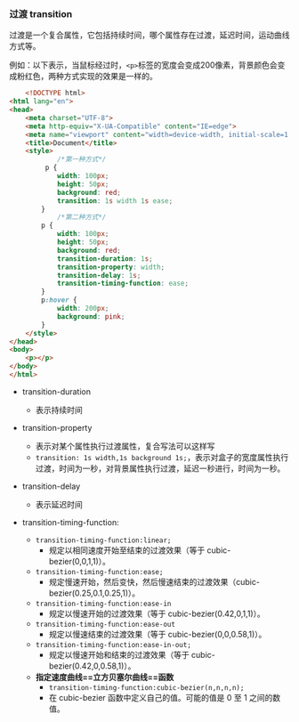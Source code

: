 ### 过渡 transition
过渡是一个复合属性，它包括持续时间，哪个属性存在过渡，延迟时间，运动曲线方式等。

例如：以下表示，当鼠标经过时，`<p>`标签的宽度会变成200像素，背景颜色会变成粉红色，两种方式实现的效果是一样的。
```html
	<!DOCTYPE html>
<html lang="en">
<head>
    <meta charset="UTF-8">
    <meta http-equiv="X-UA-Compatible" content="IE=edge">
    <meta name="viewport" content="width=device-width, initial-scale=1.0">
    <title>Document</title>
    <style>
		    /*第一种方式*/
         p {
            width: 100px;
            height: 50px;
            background: red;
            transition: 1s width 1s ease;
        } 
	        /*第二种方式*/
        p {
            width: 100px;
            height: 50px;
            background: red;
            transition-duration: 1s;
            transition-property: width;
            transition-delay: 1s;
            transition-timing-function: ease;
        }
        p:hover {
            width: 200px;
            background: pink;
        }
    </style>
</head>
<body>
    <p></p>
</body>
</html>
```

- transition-duration
	- 表示持续时间
- transition-property
	- 表示对某个属性执行过渡属性，复合写法可以这样写
	- `transition: 1s width,1s background 1s;`，表示对盒子的宽度属性执行过渡，时间为一秒，对背景属性执行过渡，延迟一秒进行，时间为一秒。
- transition-delay
	- 表示延迟时间
	
- transition-timing-function:
	- `transition-timing-function:linear;`
		- 规定以相同速度开始至结束的过渡效果（等于 cubic-bezier(0,0,1,1)）。
	- `transition-timing-function:ease;`
		- 规定慢速开始，然后变快，然后慢速结束的过渡效果（cubic-bezier(0.25,0.1,0.25,1)）。
	- `transition-timing-function:ease-in`
		- 规定以慢速开始的过渡效果（等于 cubic-bezier(0.42,0,1,1)）。
	- `transition-timing-function:ease-out`
		- 规定以慢速结束的过渡效果（等于 cubic-bezier(0,0,0.58,1)）。
	- `transition-timing-function:ease-in-out;`
		- 规定以慢速开始和结束的过渡效果（等于 cubic-bezier(0.42,0,0.58,1)）。
	- **指定速度曲线==立方贝塞尔曲线==函数**
		- `transition-timing-function:cubic-bezier(n,n,n,n);`
		- 在 cubic-bezier 函数中定义自己的值。可能的值是 0 至 1 之间的数值。